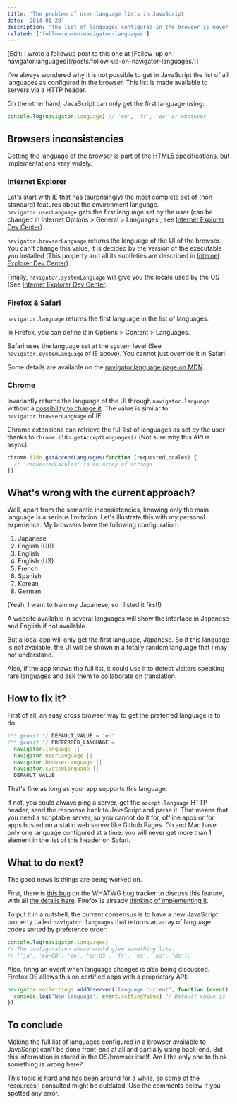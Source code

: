 ```yaml
---
title: 'The problem of user language lists in JavaScript'
date: '2014-01-28'
description: 'The list of languages configured in the browser is never made available to JavaScript!'
related: ['follow-up-on-navigator-languages']
---
```


<div>[Edit: I wrote a followup post to this one at [Follow-up on navigator.languages](/posts/follow-up-on-navigator-languages/)]</div>

I've always wondered why it is not possible to get in JavaScript the list of all languages as configured in the browser. This list is made available to servers via a HTTP header.

On the other hand, JavaScript can only get the first language using:

```javascript
console.log(navigator.language) // 'en', 'fr', 'de' or whatever
```

## Browsers inconsistencies

Getting the language of the browser is part of the [HTML5 specifications](http://www.w3.org/TR/html5/webappapis.html#language-preferences), but implementations vary widely.

### Internet Explorer

Let's start with IE that has (surprisingly) the most complete set of (non standard) features about the environment language. `navigator.userLanguage` gets the first language set by the user (can be changed in Internet Options > General > Languages ; see [Internet Explorer Dev Center](http://msdn.microsoft.com/en-us/library/ie/ms534713%28v=vs.85%29.aspx)).

`navigator.browserLanguage` returns the language of the UI of the browser. You can't change this value, it is decided by the version of the executable you installed (This property and all its subtleties are described in [Internet Explorer Dev Center](http://msdn.microsoft.com/en-us/library/ie/ms533542%28v=vs.85%29.aspx)).

Finally, `navigator.systemLanguage` will give you the locale used by the OS (See [Internet Explorer Dev Center](http://msdn.microsoft.com/en-us/library/ie/ms534653%28v=vs.85%29.aspx).

### Firefox & Safari

`navigator.language` returns the first language in the list of languages.

In Firefox, you can define it in Options > Content > Languages.

Safari uses the language set at the system level (See `navigator.systemLanguage` of IE above). You cannot just override it in Safari.

Some details are available on the [navigator.language page on MDN](https://developer.mozilla.org/en-US/docs/Web/API/NavigatorLanguage.language).

### Chrome

Invariantly returns the language of the UI through `navigator.language` without a [possibility to change it](https://code.google.com/p/chromium/issues/detail?id=1862). The value is similar to `navigator.browserLanguage` of IE.

Chrome extensions can retrieve the full list of languages as set by the user thanks to `chrome.i18n.getAcceptLanguages()` (Not sure why this API is async):

```javascript
chrome.i18n.getAcceptLanguages(function (requestedLocales) {
  // 'requestedLocales' is an array of strings.
})
```

## What's wrong with the current approach?

Well, apart from the semantic inconsistencies, knowing only the main language is a serious limitation. Let's illustrate this with my personal experience. My browsers have the following configuration:

1. Japanese
2. English (GB)
3. English
4. English (US)
5. French
6. Spanish
7. Korean
8. German

(Yeah, I want to train my Japanese, so I listed it first!)

A website available in several languages will show the interface in Japanese and English if not available.

But a local app will only get the first language, Japanese. So if this language is not available, the UI will be shown in a totally random language that I may not understand.

Also, if the app knows the full list, it could use it to detect visitors speaking rare languages and ask them to collaborate on translation.

## How to fix it?

First of all, an easy cross browser way to get the preferred language is to do:

```javascript
/** @const */ DEFAULT_VALUE = 'en'
/** @const */ PREFERRED_LANGUAGE =
  navigator.language ||
  navigator.userLanguage ||
  navigator.browserLanguage ||
  navigator.systemLanguage ||
  DEFAULT_VALUE
```

That's fine as long as your app supports this language.

If not, you could always ping a server, get the `accept-language` HTTP header, send the response back to JavaScript and parse it. That means that you need a scriptable server, so you cannot do it for, offline apps or for apps hosted on a static web server like Github Pages.
Oh and Mac have only one language configured at a time: you will never get more than 1 element in the list of this header on Safari.

## What to do next?

The good news is things are being worked on.

First, there is [this bug](https://www.w3.org/Bugs/Public/show_bug.cgi?id=23517) on the WHATWG bug tracker to discuss this feature, with all [the details here](https://github.com/marcoscaceres/Locale-Preferences-API/blob/master/proposal.md). Firefox is already [thinking of implementing it](https://bugzilla.mozilla.org/show_bug.cgi?id=889335).

To put it in a nutshell, the current consensus is to have a new JavaScript property called `navigator.languages` that returns an array of language codes sorted by preference order:

```javascript
console.log(navigator.languages)
// The configuration above would give something like:
// ['ja', 'en-GB', 'en', 'en-US', 'fr', 'es', 'ko', 'de'];
```

Also, firing an event when language changes is also being discussed. Firefox OS allows this on certified apps with a proprietary API:

```javascript
navigator.mozSettings.addObserver('language.current', function (event) {
  console.log('New language', event.settingValue) // Default value is 'en-US'.
})
```

## To conclude

Making the full list of languages configured in a browser available to JavaScript can't be done front-end at all and partially using back-end. But this information is stored in the OS/browser itself. Am I the only one to think something is wrong here?

This topic is hard and has been around for a while, so some of the resources I consulted might be outdated. Use the comments below if you spotted any error.
